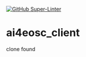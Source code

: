 [![GitHub Super-Linter](https://github.com/IISAS/ai4eosc_client/workflows/Lint%20Code%20Base/badge.svg)](https://github.com/marketplace/actions/super-linter)
# ai4eosc_client
clone found